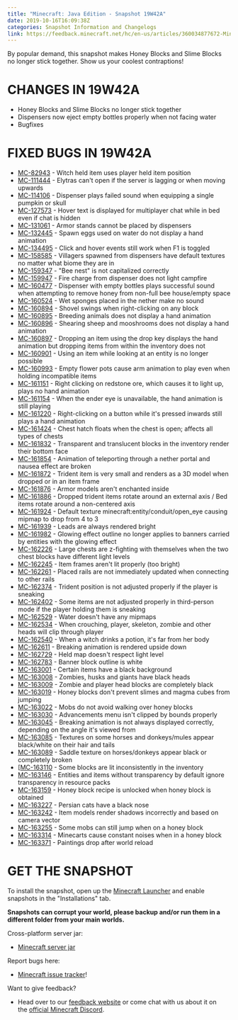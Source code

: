 ```yaml
---
title: "Minecraft: Java Edition - Snapshot 19W42A"
date: 2019-10-16T16:09:38Z
categories: Snapshot Information and Changelogs
link: https://feedback.minecraft.net/hc/en-us/articles/360034877672-Minecraft-Java-Edition-Snapshot-19W42A
---
```


By popular demand, this snapshot makes Honey Blocks and Slime Blocks no longer stick together. Show us your coolest contraptions!

# CHANGES IN 19W42A

-   Honey Blocks and Slime Blocks no longer stick together
-   Dispensers now eject empty bottles properly when not facing water
-   Bugfixes

# FIXED BUGS IN 19W42A

-   [MC-82943](https://bugs.mojang.com/browse/MC-82943) - Witch held item uses player held item position
-   [MC-111444](https://bugs.mojang.com/browse/MC-111444) - Elytras can\'t open if the server is lagging or when moving upwards
-   [MC-114106](https://bugs.mojang.com/browse/MC-114106) - Dispenser plays failed sound when equipping a single pumpkin or skull
-   [MC-127573](https://bugs.mojang.com/browse/MC-127573) - Hover text is displayed for multiplayer chat while in bed even if chat is hidden
-   [MC-131061](https://bugs.mojang.com/browse/MC-131061) - Armor stands cannot be placed by dispensers
-   [MC-132445](https://bugs.mojang.com/browse/MC-132445) - Spawn eggs used on water do not display a hand animation
-   [MC-134495](https://bugs.mojang.com/browse/MC-134495) - Click and hover events still work when F1 is toggled
-   [MC-158585](https://bugs.mojang.com/browse/MC-158585) - Villagers spawned from dispensers have default textures no matter what biome they are in
-   [MC-159347](https://bugs.mojang.com/browse/MC-159347) - \"Bee nest\" is not capitalized correctly
-   [MC-159947](https://bugs.mojang.com/browse/MC-159947) - Fire charge from dispenser does not light campfire
-   [MC-160477](https://bugs.mojang.com/browse/MC-160477) - Dispenser with empty bottles plays successful sound when attempting to remove honey from non-full bee house/empty space
-   [MC-160524](https://bugs.mojang.com/browse/MC-160524) - Wet sponges placed in the nether make no sound
-   [MC-160894](https://bugs.mojang.com/browse/MC-160894) - Shovel swings when right-clicking on any block
-   [MC-160895](https://bugs.mojang.com/browse/MC-160895) - Breeding animals does not display a hand animation
-   [MC-160896](https://bugs.mojang.com/browse/MC-160896) - Shearing sheep and mooshrooms does not display a hand animation
-   [MC-160897](https://bugs.mojang.com/browse/MC-160897) - Dropping an item using the drop key displays the hand animation but dropping items from within the inventory does not
-   [MC-160901](https://bugs.mojang.com/browse/MC-160901) - Using an item while looking at an entity is no longer possible
-   [MC-160993](https://bugs.mojang.com/browse/MC-160993) - Empty flower pots cause arm animation to play even when holding incompatible items
-   [MC-161151](https://bugs.mojang.com/browse/MC-161151) - Right clicking on redstone ore, which causes it to light up, plays no hand animation
-   [MC-161154](https://bugs.mojang.com/browse/MC-161154) - When the ender eye is unavailable, the hand animation is still playing
-   [MC-161220](https://bugs.mojang.com/browse/MC-161220) - Right-clicking on a button while it\'s pressed inwards still plays a hand animation
-   [MC-161424](https://bugs.mojang.com/browse/MC-161424) - Chest hatch floats when the chest is open; affects all types of chests
-   [MC-161832](https://bugs.mojang.com/browse/MC-161832) - Transparent and translucent blocks in the inventory render their bottom face
-   [MC-161854](https://bugs.mojang.com/browse/MC-161854) - Animation of teleporting through a nether portal and nausea effect are broken
-   [MC-161872](https://bugs.mojang.com/browse/MC-161872) - Trident item is very small and renders as a 3D model when dropped or in an item frame
-   [MC-161876](https://bugs.mojang.com/browse/MC-161876) - Armor models aren\'t enchanted inside
-   [MC-161886](https://bugs.mojang.com/browse/MC-161886) - Dropped trident items rotate around an external axis / Bed items rotate around a non-centered axis
-   [MC-161924](https://bugs.mojang.com/browse/MC-161924) - Default texture minecraft:entity/conduit/open_eye causing mipmap to drop from 4 to 3
-   [MC-161939](https://bugs.mojang.com/browse/MC-161939) - Leads are always rendered bright
-   [MC-161982](https://bugs.mojang.com/browse/MC-161982) - Glowing effect outline no longer applies to banners carried by entities with the glowing effect
-   [MC-162226](https://bugs.mojang.com/browse/MC-162226) - Large chests are z-fighting with themselves when the two chest blocks have different light levels
-   [MC-162245](https://bugs.mojang.com/browse/MC-162245) - Item frames aren\'t lit properly (too bright)
-   [MC-162261](https://bugs.mojang.com/browse/MC-162261) - Placed rails are not immediately updated when connecting to other rails
-   [MC-162374](https://bugs.mojang.com/browse/MC-162374) - Trident position is not adjusted properly if the player is sneaking
-   [MC-162402](https://bugs.mojang.com/browse/MC-162402) - Some items are not adjusted properly in third-person mode if the player holding them is sneaking
-   [MC-162529](https://bugs.mojang.com/browse/MC-162529) - Water doesn\'t have any mipmaps
-   [MC-162534](https://bugs.mojang.com/browse/MC-162534) - When crouching, player, skeleton, zombie and other heads will clip through player
-   [MC-162540](https://bugs.mojang.com/browse/MC-162540) - When a witch drinks a potion, it\'s far from her body
-   [MC-162611](https://bugs.mojang.com/browse/MC-162611) - Breaking animation is rendered upside down
-   [MC-162729](https://bugs.mojang.com/browse/MC-162729) - Held map doesn\'t respect light level
-   [MC-162783](https://bugs.mojang.com/browse/MC-162783) - Banner block outline is white
-   [MC-163001](https://bugs.mojang.com/browse/MC-163001) - Certain items have a black background
-   [MC-163008](https://bugs.mojang.com/browse/MC-163008) - Zombies, husks and giants have black heads
-   [MC-163009](https://bugs.mojang.com/browse/MC-163009) - Zombie and player head blocks are completely black
-   [MC-163019](https://bugs.mojang.com/browse/MC-163019) - Honey blocks don\'t prevent slimes and magma cubes from jumping
-   [MC-163022](https://bugs.mojang.com/browse/MC-163022) - Mobs do not avoid walking over honey blocks
-   [MC-163030](https://bugs.mojang.com/browse/MC-163030) - Advancements menu isn\'t clipped by bounds properly
-   [MC-163045](https://bugs.mojang.com/browse/MC-163045) - Breaking animation is not always displayed correctly, depending on the angle it\'s viewed from
-   [MC-163085](https://bugs.mojang.com/browse/MC-163085) - Textures on some horses and donkeys/mules appear black/white on their hair and tails
-   [MC-163089](https://bugs.mojang.com/browse/MC-163089) - Saddle texture on horses/donkeys appear black or completely broken
-   \[[MC-163110](https://bugs.mojang.com/browse/MC-163110) - Some blocks are lit inconsistently in the inventory
-   [MC-163146](https://bugs.mojang.com/browse/MC-163146) - Entities and items without transparency by default ignore transparency in resource packs
-   [MC-163159](https://bugs.mojang.com/browse/MC-163159) - Honey block recipe is unlocked when honey block is obtained
-   [MC-163227](https://bugs.mojang.com/browse/MC-163227) - Persian cats have a black nose
-   [MC-163242](https://bugs.mojang.com/browse/MC-163242) - Item models render shadows incorrectly and based on camera vector
-   [MC-163255](https://bugs.mojang.com/browse/MC-163255) - Some mobs can still jump when on a honey block
-   [MC-163314](https://bugs.mojang.com/browse/MC-163314) - Minecarts cause constant noises when in a honey block
-   [MC-163371](https://bugs.mojang.com/browse/MC-163371) - Paintings drop after world reload

# GET THE SNAPSHOT

To install the snapshot, open up the [Minecraft Launcher](https://www.minecraft.net/download.html) and enable snapshots in the \"Installations\" tab.

**Snapshots can corrupt your world, please backup and/or run them in a different folder from your main worlds.**

Cross-platform server jar:

-   [Minecraft server jar](https://launcher.mojang.com/v1/objects/1f8673dee28ff3a1714e17780f6b91d5372fe440/server.jar)

Report bugs here:

-   [Minecraft issue tracker](https://bugs.mojang.com/browse/MC)!

Want to give feedback?

-   Head over to our [feedback website](http://aka.ms/snapshotfeedback) or come chat with us about it on the [official Minecraft Discord](https://discordapp.com/invite/minecraft).
